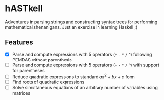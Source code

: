# hASTkell

Adventures in parsing strings and constructing syntax trees for performing mathematical shenanigans. Just an exercise in learning Haskell ;)


## Features

- [x] Parse and compute expressions with 5 operators (`+` `-` `*` `/` `^`) following PEMDAS without parenthesis
- [ ] Parse and compute expressions with 5 operators (`+` `-` `*` `/` `^`) with support for parentheses
- [ ] Reduce quadratic expressions to standard $ax^2 + bx + c$ form
- [ ] Find roots of quadratic expressions
- [ ] Solve simultaneous equations of an arbitrary number of variables using matrices